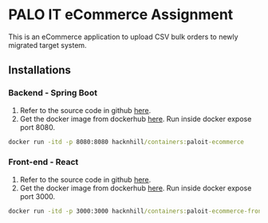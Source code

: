 # PALO IT eCommerce Assignment

This is an eCommerce application to upload CSV bulk orders to newly migrated target system.

## Installations

### Backend - Spring Boot

1. Refer to the source code in github [here](https://github.com/hacknhill/paloit-assignment.git).
2. Get the docker image from dockerhub [here](hacknhill/containers:paloit-ecommerce). Run inside docker expose port 8080.

```cmd
docker run -itd -p 8080:8080 hacknhill/containers:paloit-ecommerce
```

### Front-end - React

1. Refer to the source code in github [here](https://github.com/hacknhill/paloit-assignment-front.git).
2. Get the docker image from dockerhub [here](hacknhill/containers:paloit-ecommerce-front). Run inside docker expose port 3000.

```cmd
docker run -itd -p 3000:3000 hacknhill/containers:paloit-ecommerce-front
```

